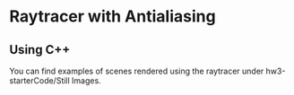 # Raytracer with Antialiasing
## Using C++

You can find examples of scenes rendered using the raytracer under hw3-starterCode/Still Images.
